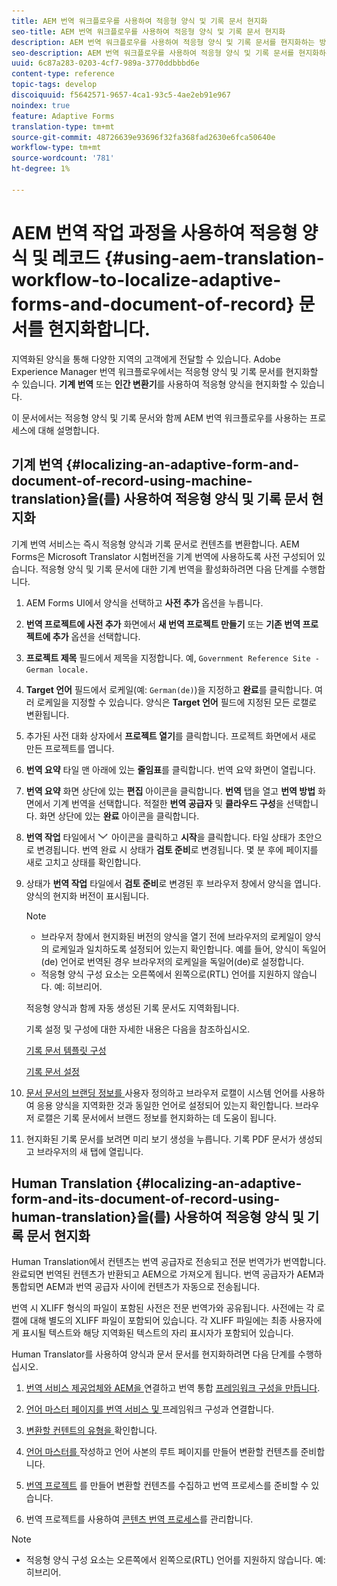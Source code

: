 ```yaml
---
title: AEM 번역 워크플로우를 사용하여 적응형 양식 및 기록 문서 현지화
seo-title: AEM 번역 워크플로우를 사용하여 적응형 양식 및 기록 문서 현지화
description: AEM 번역 워크플로우를 사용하여 적응형 양식 및 기록 문서를 현지화하는 방법을 살펴볼 수 있습니다.
seo-description: AEM 번역 워크플로우를 사용하여 적응형 양식 및 기록 문서를 현지화하는 방법을 살펴볼 수 있습니다.
uuid: 6c87a283-0203-4cf7-989a-3770ddbbbd6e
content-type: reference
topic-tags: develop
discoiquuid: f5642571-9657-4ca1-93c5-4ae2eb91e967
noindex: true
feature: Adaptive Forms
translation-type: tm+mt
source-git-commit: 48726639e93696f32fa368fad2630e6fca50640e
workflow-type: tm+mt
source-wordcount: '781'
ht-degree: 1%

---
```



# AEM 번역 작업 과정을 사용하여 적응형 양식 및 레코드 {#using-aem-translation-workflow-to-localize-adaptive-forms-and-document-of-record} 문서를 현지화합니다.

지역화된 양식을 통해 다양한 지역의 고객에게 전달할 수 있습니다. Adobe Experience Manager 번역 워크플로우에서는 적응형 양식 및 기록 문서를 현지화할 수 있습니다. **기계 번역** 또는 **인간 변환기**&#x200B;를 사용하여 적응형 양식을 현지화할 수 있습니다.

이 문서에서는 적응형 양식 및 기록 문서와 함께 AEM 번역 워크플로우를 사용하는 프로세스에 대해 설명합니다.

## 기계 번역 {#localizing-an-adaptive-form-and-document-of-record-using-machine-translation}을(를) 사용하여 적응형 양식 및 기록 문서 현지화

기계 번역 서비스는 즉시 적응형 양식과 기록 문서로 컨텐츠를 변환합니다. AEM Forms은 Microsoft Translator 시험버전을 기계 번역에 사용하도록 사전 구성되어 있습니다. 적응형 양식 및 기록 문서에 대한 기계 번역을 활성화하려면 다음 단계를 수행합니다.

1. AEM Forms UI에서 양식을 선택하고 **사전 추가** 옵션을 누릅니다.
1. **번역 프로젝트에 사전 추가** 화면에서 **새 번역 프로젝트 만들기** 또는 **기존 번역 프로젝트에 추가** 옵션을 선택합니다.
1. **프로젝트 제목** 필드에서 제목을 지정합니다. 예, `Government Reference Site - German locale.`
1. **Target 언어** 필드에서 로케일(예: `German(de)`)을 지정하고 **완료**&#x200B;를 클릭합니다. 여러 로케일을 지정할 수 있습니다. 양식은 **Target 언어** 필드에 지정된 모든 로캘로 변환됩니다.
1. 추가된 사전 대화 상자에서 **프로젝트 열기**&#x200B;를 클릭합니다. 프로젝트 화면에서 새로 만든 프로젝트를 엽니다.
1. **번역 요약** 타일 맨 아래에 있는 **줄임표**&#x200B;를 클릭합니다. 번역 요약 화면이 열립니다.
1. **번역 요약** 화면 상단에 있는 **편집** 아이콘을 클릭합니다. **번역** 탭을 열고 **번역 방법** 화면에서 기계 번역을 선택합니다. 적절한 **번역 공급자** 및 **클라우드 구성**&#x200B;을 선택합니다. 화면 상단에 있는 **완료** 아이콘을 클릭합니다.
1. **번역 작업** 타일에서 ![aem62forms_downarrow](assets/aem62forms_downarrow.png) 아이콘을 클릭하고 **시작**&#x200B;을 클릭합니다. 타일 상태가 초안으로 변경됩니다. 번역 완료 시 상태가 **검토 준비**&#x200B;로 변경됩니다. 몇 분 후에 페이지를 새로 고치고 상태를 확인합니다.
1. 상태가 **번역 작업** 타일에서 **검토 준비**&#x200B;로 변경된 후 브라우저 창에서 양식을 엽니다. 양식의 현지화 버전이 표시됩니다.

   >[!NOTE]
   >
   >* 브라우저 창에서 현지화된 버전의 양식을 열기 전에 브라우저의 로케일이 양식의 로케일과 일치하도록 설정되어 있는지 확인합니다. 예를 들어, 양식이 독일어(de) 언어로 번역된 경우 브라우저의 로케일을 독일어(de)로 설정합니다.
   >* 적응형 양식 구성 요소는 오른쪽에서 왼쪽으로(RTL) 언어를 지원하지 않습니다. 예: 히브리어.


   적응형 양식과 함께 자동 생성된 기록 문서도 지역화됩니다.

   기록 설정 및 구성에 대한 자세한 내용은 다음을 참조하십시오.

   [기록 문서 템플릿 구성](/help/forms/using/generate-document-of-record-for-non-xfa-based-adaptive-forms.md#p-document-of-record-template-configuration-p)

   [기록 문서 설정](/help/forms/using/generate-document-of-record-for-non-xfa-based-adaptive-forms.md#p-document-of-record-settings-p)

1. [문서 문서의 브랜딩 정보를 ](/help/forms/using/generate-document-of-record-for-non-xfa-based-adaptive-forms.md) 사용자 정의하고 브라우저 로캘이 시스템 언어를 사용하여 응용 양식을 지역화한 것과 동일한 언어로 설정되어 있는지 확인합니다. 브라우저 로캘은 기록 문서에서 브랜드 정보를 현지화하는 데 도움이 됩니다.
1. 현지화된 기록 문서를 보려면 미리 보기 생성을 누릅니다. 기록 PDF 문서가 생성되고 브라우저의 새 탭에 열립니다.

## Human Translation {#localizing-an-adaptive-form-and-its-document-of-record-using-human-translation}을(를) 사용하여 적응형 양식 및 기록 문서 현지화

Human Translation에서 컨텐츠는 번역 공급자로 전송되고 전문 번역가가 번역합니다. 완료되면 번역된 컨텐츠가 반환되고 AEM으로 가져오게 됩니다. 번역 공급자가 AEM과 통합되면 AEM과 번역 공급자 사이에 컨텐츠가 자동으로 전송됩니다.

번역 시 XLIFF 형식의 파일이 포함된 사전은 전문 번역가와 공유됩니다. 사전에는 각 로캘에 대해 별도의 XLIFF 파일이 포함되어 있습니다. 각 XLIFF 파일에는 최종 사용자에게 표시될 텍스트와 해당 지역화된 텍스트의 자리 표시자가 포함되어 있습니다.

Human Translator를 사용하여 양식과 문서 문서를 현지화하려면 다음 단계를 수행하십시오.

1. [번역 서비스 제공업체와 AEM을 ](/help/sites-administering/tc-tic.md) 연결하고 번역 통합  [프레임워크 구성을 만듭니다](/help/sites-administering/tc-tic.md).

1. [언어 마스터 페이지를 번역 서비스 및 ](/help/sites-administering/tc-tic.md) 프레임워크 구성과 연결합니다.

1. [변환할 컨텐트의 유형을 ](/help/sites-administering/tc-rules.md) 확인합니다.

1. [언어 마스터를 ](/help/sites-administering/tc-prep.md) 작성하고 언어 사본의 루트 페이지를 만들어 변환할 컨텐츠를 준비합니다.

1. [번역 프로젝트](/help/sites-administering/tc-manage.md) 를 만들어 변환할 컨텐츠를 수집하고 번역 프로세스를 준비할 수 있습니다.

1. 번역 프로젝트를 사용하여 [콘텐츠 번역 프로세스](/help/sites-administering/tc-manage.md)를 관리합니다.

>[!NOTE]
>
>* 적응형 양식 구성 요소는 오른쪽에서 왼쪽으로(RTL) 언어를 지원하지 않습니다. 예: 히브리어.

>



